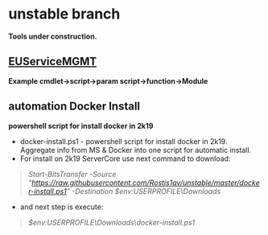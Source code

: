 # **unstable branch**
**Tools under construction.**

## [EUServiceMGMT](https://github.com/Rostis1av/unstable/tree/master/EUServiceMGMT)
**Example cmdlet->script->param script->function->Module**

## automation Docker Install
**powershell script for install docker in 2k19**
- docker-install.ps1 - powershell script for install docker in 2k19. Aggregate info from MS & Docker into one script for automatic install.
- For install on 2k19 ServerCore use next command to download:
> *Start-BitsTransfer -Source "https://raw.githubusercontent.com/Rostis1av/unstable/master/docker-install.ps1" -Destination $env:USERPROFILE\Downloads*
- and next step is execute:
> *$env:USERPROFILE\Downloads\docker-install.ps1*
